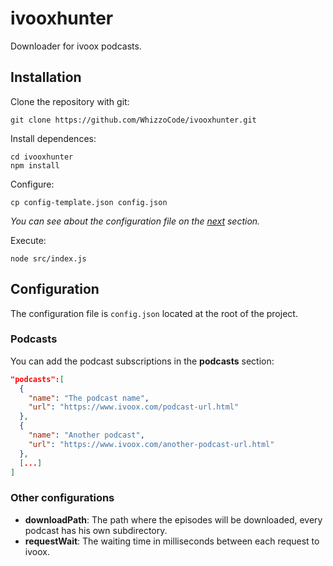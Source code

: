 # ivooxhunter

Downloader for ivoox podcasts.

## Installation

Clone the repository with git:

```shell
git clone https://github.com/WhizzoCode/ivooxhunter.git
```

Install dependences:

```shell
cd ivooxhunter
npm install
```

Configure:

```shell
cp config-template.json config.json
```

*You can see about the configuration file on the [next](#Configuration) section.*

Execute:

```shell
node src/index.js
```

## Configuration

The configuration file is `config.json` located at the root of the project.

### Podcasts

You can add the podcast subscriptions in the **podcasts** section:

```json
"podcasts":[
  {
    "name": "The podcast name",
    "url": "https://www.ivoox.com/podcast-url.html"
  },
  {
    "name": "Another podcast",
    "url": "https://www.ivoox.com/another-podcast-url.html"
  },
  [...]
]
```

### Other configurations

- **downloadPath**: The path where the episodes will be downloaded, every podcast has his own subdirectory.
- **requestWait**: The waiting time in milliseconds between each request to ivoox.
